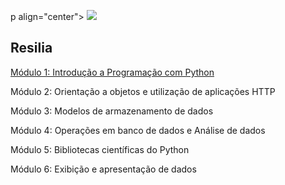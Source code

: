 p align="center">
  <img src="https://github.com/csuwaki/vamoai/blob/main/imagens/vamoai.png">
</p>


## Resilia
[Módulo 1: Introdução a Programação com Python](https://github.com/lis-r-barreto/Vamo-AI/tree/main/Resilia/M%C3%B3dulo-1)

Módulo 2: Orientação a objetos e utilização de aplicações HTTP

Módulo 3: Modelos de armazenamento de dados

Módulo 4: Operações em banco de dados e Análise de dados

Módulo 5: Bibliotecas científicas do Python

Módulo 6: Exibição e apresentação de dados
